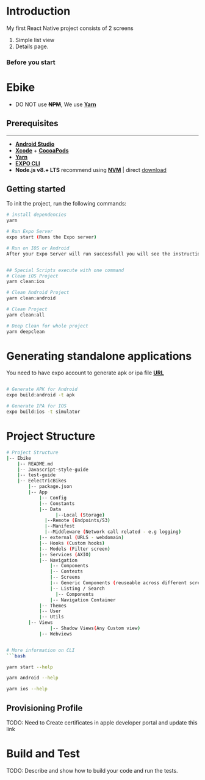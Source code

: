 # Introduction

My first React Native project consists of 2 screens
1)  Simple list view
2)  Details page.

### Before you start

# Ebike

- DO NOT use ~~**NPM**~~, We use [**Yarn**](https://yarnpkg.com/en/docs/getting-started)

## Prerequisites

---

- [**Android Studio**](https://developer.android.com/studio)
- [**Xcode**](https://itunes.apple.com/my/app/xcode/id497799835?mt=12) + [**CocoaPods**](https://guides.cocoapods.org/using/getting-started.html)
- [**Yarn**](https://yarnpkg.com/lang/en/docs/install/)
- [**EXPO CLI**](https://docs.expo.io/get-started/installation/)
- **Node.js v8.+ LTS** recommend using [**NVM**](https://github.com/creationix/nvm#installation-and-update) | direct [download](https://nodejs.org/dist/v12.16.3/node-v12.16.3.pkg)

## Getting started

To init the project, run the following commands:

````bash
# install dependencies
yarn

# Run Expo Server
expo start (Runs the Expo server)

# Run on IOS or Android
After your Expo Server will run successfull you will see the instructions to run app on IOS or Android


## Special Scripts execute with one command
# Clean iOS Project
yarn clean:ios

# Clean Android Project
yarn clean:android

# Clean Project
yarn clean:all

# Deep Clean for whole project
yarn deepclean

````

# Generating standalone applications
You need to have expo account to generate apk or ipa file [**URL**](https://docs.expo.io/distribution/building-standalone-apps/)

````bash

# Generate APK for Android
expo build:android -t apk

# Generate IPA for IOS
expo build:ios -t simulator

````

# Project Structure
````bash
# Project Structure
|-- Ebike
    |-- README.md
    |-- Javascript-style-guide
    |-- test-guide
    |-- EelectricBikes
        |-- package.json
        |-- App
            |-- Config
            |-- Constants
            |-- Data
                  |--Local (Storage)
              |--Remote (Endpoints/S3)
              |--Manifest
              |--Middleware (Network call related - e.g logging)
            |-- external (URLS - webdomain)
            |-- Hooks (Custom hooks)
            |-- Models (Filter screen)
            |-- Services (AXIO)
            |-- Navigation
                |-- Components
                |-- Contexts
                |-- Screens
                |-- Generic Components (reuseable across different screens)
                |-- Listing / Search
                  |-- Components
                |-- Navigation Container
            |-- Themes
            |-- User
            |-- Utils
        |-- Views
                |-- Shadow Views(Any Custom view)
            |-- Webviews


# More information on CLI
```bash

yarn start --help

yarn android --help

yarn ios --help
````


## Provisioning Profile

TODO: Need to Create certificates in apple developer portal and update this link

# Build and Test

TODO: Describe and show how to build your code and run the tests.
